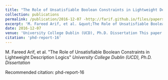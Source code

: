 ```yaml
---
title: "The Role of Unsatisfiable Boolean Constraints in Lightweight Description Logics"
collection: publications
permalink: /publication/2016-12-07 -http://farif.github.io/files/papers/files/phd-report16.pdf
excerpt: 'M. Fareed Arif, et al. &quot;The Role of Unsatisfiable Boolean Constraints in Lightweight Description Logics&quot; <i>University College Dublin (UCD), Ph.D. Dissertation</i>'
date: 2016-12-07 
venue: 'University College Dublin (UCD), Ph.D. Dissertation This paper is about the number 3. The number 4 is left for future work.'
citation: 'phd-report-16'
---
```

M. Fareed Arif, et al. &quot;The Role of Unsatisfiable Boolean Constraints in Lightweight Description Logics&quot; <i>University College Dublin (UCD), Ph.D. Dissertation</i>

Recommended citation: phd-report-16